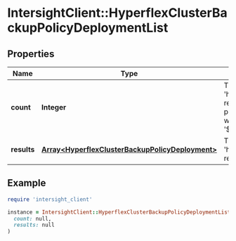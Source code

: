 # IntersightClient::HyperflexClusterBackupPolicyDeploymentList

## Properties

| Name | Type | Description | Notes |
| ---- | ---- | ----------- | ----- |
| **count** | **Integer** | The total number of &#39;hyperflex.ClusterBackupPolicyDeployment&#39; resources matching the request, accross all pages. The &#39;Count&#39; attribute is included when the HTTP GET request includes the &#39;$inlinecount&#39; parameter. | [optional] |
| **results** | [**Array&lt;HyperflexClusterBackupPolicyDeployment&gt;**](HyperflexClusterBackupPolicyDeployment.md) | The array of &#39;hyperflex.ClusterBackupPolicyDeployment&#39; resources matching the request. | [optional] |

## Example

```ruby
require 'intersight_client'

instance = IntersightClient::HyperflexClusterBackupPolicyDeploymentList.new(
  count: null,
  results: null
)
```

